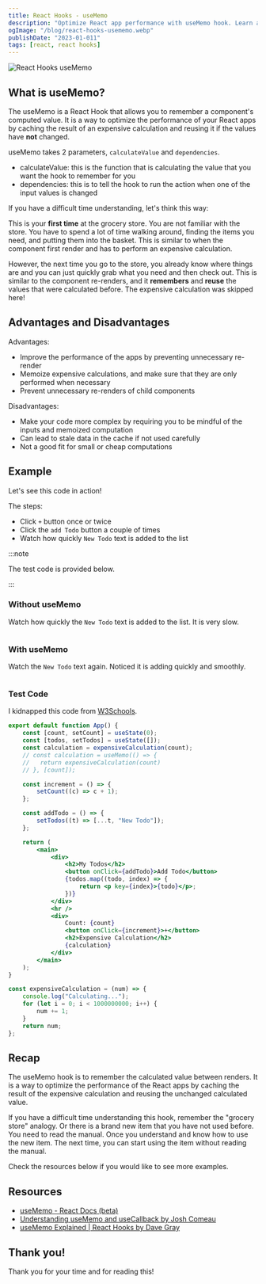 ```yaml
---
title: React Hooks - useMemo
description: "Optimize React app performance with useMemo hook. Learn advantages/disadvantages & see performance difference with before/after examples."
ogImage: "/blog/react-hooks-usememo.webp"
publishDate: "2023-01-011"
tags: [react, react hooks]
---
```


![React Hooks useMemo](/blog/react-hooks-usememo.webp)

## What is useMemo?

The useMemo is a React Hook that allows you to remember a component's computed value. It is a way to optimize the performance of your React apps by caching the result of an expensive calculation and reusing it if the values have **not** changed.

useMemo takes 2 parameters, `calculateValue` and `dependencies`.

- calculateValue: this is the function that is calculating the value that you want the hook to remember for you
- dependencies: this is to tell the hook to run the action when one of the input values is changed

If you have a difficult time understanding, let's think this way:

This is your **first time** at the grocery store. You are not familiar with the store. You have to spend a lot of time walking around, finding the items you need, and putting them into the basket. This is similar to when the component first render and has to perform an expensive calculation.

However, the next time you go to the store, you already know where things are and you can just quickly grab what you need and then check out. This is similar to the component re-renders, and it **remembers** and **reuse** the values that were calculated before. The expensive calculation was skipped here!

## Advantages and Disadvantages

Advantages:

- Improve the performance of the apps by preventing unnecessary re-render
- Memoize expensive calculations, and make sure that they are only performed when necessary
- Prevent unnecessary re-renders of child components

Disadvantages:

- Make your code more complex by requiring you to be mindful of the inputs and memoized computation
- Can lead to stale data in the cache if not used carefully
- Not a good fit for small or cheap computations

## Example

Let's see this code in action!

The steps:

- Click `+` button once or twice
- Click the `add Todo` button a couple of times
- Watch how quickly `New Todo` text is added to the list

:::note

The test code is provided below.

:::

### Without useMemo

Watch how quickly the `New Todo` text is added to the list. It is very slow.

<img src="https://user-images.githubusercontent.com/35031228/211906233-0e3fe9fc-3273-47b0-9f38-d5fa8fce318a.gif" alt="">

### With useMemo

Watch the `New Todo` text again. Noticed it is adding quickly and smoothly.

<img src="https://user-images.githubusercontent.com/35031228/211906235-be3476e9-7665-4466-bbd3-0e75b481bf71.gif" alt="">

### Test Code

I kidnapped this code from [W3Schools](https://www.w3schools.com/react/react_usememo.asp).

```jsx
export default function App() {
	const [count, setCount] = useState(0);
	const [todos, setTodos] = useState([]);
	const calculation = expensiveCalculation(count);
	// const calculation = useMemo(() => {
	//   return expensiveCalculation(count)
	// }, [count]);

	const increment = () => {
		setCount((c) => c + 1);
	};

	const addTodo = () => {
		setTodos((t) => [...t, "New Todo"]);
	};

	return (
		<main>
			<div>
				<h2>My Todos</h2>
				<button onClick={addTodo}>Add Todo</button>
				{todos.map((todo, index) => {
					return <p key={index}>{todo}</p>;
				})}
			</div>
			<hr />
			<div>
				Count: {count}
				<button onClick={increment}>+</button>
				<h2>Expensive Calculation</h2>
				{calculation}
			</div>
		</main>
	);
}

const expensiveCalculation = (num) => {
	console.log("Calculating...");
	for (let i = 0; i < 1000000000; i++) {
		num += 1;
	}
	return num;
};
```

## Recap

The useMemo hook is to remember the calculated value between renders. It is a way to optimize the performance of the React apps by caching the result of the expensive calculation and reusing the unchanged calculated value.

If you have a difficult time understanding this hook, remember the "grocery store" analogy. Or there is a brand new item that you have not used before. You need to read the manual. Once you understand and know how to use the new item. The next time, you can start using the item without reading the manual.

Check the resources below if you would like to see more examples.

## Resources

- [useMemo - React Docs (beta)](https://beta.reactjs.org/reference/react/useMemo)
- [Understanding useMemo and useCallback by Josh Comeau](https://www.joshwcomeau.com/react/usememo-and-usecallback/)
- [useMemo Explained | React Hooks by Dave Gray](https://www.youtube.com/watch?v=oR8gUi1LfWY&list=PL0Zuz27SZ-6PSdiQpSxO9zxvB0ns6m3ta&index=2)

## Thank you!

Thank you for your time and for reading this!
